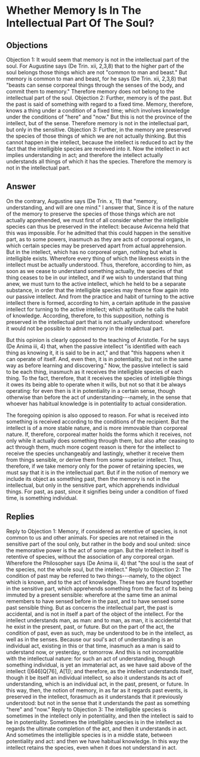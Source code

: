# Whether Memory Is In The Intellectual Part Of The Soul?
## Objections
Objection 1: It would seem that memory is not in the intellectual part of the soul. For Augustine says (De Trin. xii, 2,3,8) that to the higher part of the soul belongs those things which are not "common to man and beast." But memory is common to man and beast, for he says (De Trin. xii, 2,3,8) that "beasts can sense corporeal things through the senses of the body, and commit them to memory." Therefore memory does not belong to the intellectual part of the soul.
Objection 2: Further, memory is of the past. But the past is said of something with regard to a fixed time. Memory, therefore, knows a thing under a condition of a fixed time; which involves knowledge under the conditions of "here" and "now." But this is not the province of the intellect, but of the sense. Therefore memory is not in the intellectual part, but only in the sensitive.
Objection 3: Further, in the memory are preserved the species of those things of which we are not actually thinking. But this cannot happen in the intellect, because the intellect is reduced to act by the fact that the intelligible species are received into it. Now the intellect in act implies understanding in act; and therefore the intellect actually understands all things of which it has the species. Therefore the memory is not in the intellectual part.
## Answer
On the contrary, Augustine says (De Trin. x, 11) that "memory, understanding, and will are one mind."
I answer that, Since it is of the nature of the memory to preserve the species of those things which are not actually apprehended, we must first of all consider whether the intelligible species can thus be preserved in the intellect: because Avicenna held that this was impossible. For he admitted that this could happen in the sensitive part, as to some powers, inasmuch as they are acts of corporeal organs, in which certain species may be preserved apart from actual apprehension. But in the intellect, which has no corporeal organ, nothing but what is intelligible exists. Wherefore every thing of which the likeness exists in the intellect must be actually understood. Thus, therefore, according to him, as soon as we cease to understand something actually, the species of that thing ceases to be in our intellect, and if we wish to understand that thing anew, we must turn to the active intellect, which he held to be a separate substance, in order that the intelligible species may thence flow again into our passive intellect. And from the practice and habit of turning to the active intellect there is formed, according to him, a certain aptitude in the passive intellect for turning to the active intellect; which aptitude he calls the habit of knowledge. According, therefore, to this supposition, nothing is preserved in the intellectual part that is not actually understood: wherefore it would not be possible to admit memory in the intellectual part.

But this opinion is clearly opposed to the teaching of Aristotle. For he says (De Anima iii, 4) that, when the passive intellect "is identified with each thing as knowing it, it is said to be in act," and that "this happens when it can operate of itself. And, even then, it is in potentiality, but not in the same way as before learning and discovering." Now, the passive intellect is said to be each thing, inasmuch as it receives the intelligible species of each thing. To the fact, therefore, that it receives the species of intelligible things it owes its being able to operate when it wills, but not so that it be always operating: for even then is it in potentiality in a certain sense, though otherwise than before the act of understanding---namely, in the sense that whoever has habitual knowledge is in potentiality to actual consideration.

The foregoing opinion is also opposed to reason. For what is received into something is received according to the conditions of the recipient. But the intellect is of a more stable nature, and is more immovable than corporeal nature. If, therefore, corporeal matter holds the forms which it receives, not only while it actually does something through them, but also after ceasing to act through them, much more cogent reason is there for the intellect to receive the species unchangeably and lastingly, whether it receive them from things sensible, or derive them from some superior intellect. Thus, therefore, if we take memory only for the power of retaining species, we must say that it is in the intellectual part. But if in the notion of memory we include its object as something past, then the memory is not in the intellectual, but only in the sensitive part, which apprehends individual things. For past, as past, since it signifies being under a condition of fixed time, is something individual.
## Replies
Reply to Objection 1: Memory, if considered as retentive of species, is not common to us and other animals. For species are not retained in the sensitive part of the soul only, but rather in the body and soul united: since the memorative power is the act of some organ. But the intellect in itself is retentive of species, without the association of any corporeal organ. Wherefore the Philosopher says (De Anima iii, 4) that "the soul is the seat of the species, not the whole soul, but the intellect."
Reply to Objection 2: The condition of past may be referred to two things---namely, to the object which is known, and to the act of knowledge. These two are found together in the sensitive part, which apprehends something from the fact of its being immuted by a present sensible: wherefore at the same time an animal remembers to have sensed before in the past, and to have sensed some past sensible thing. But as concerns the intellectual part, the past is accidental, and is not in itself a part of the object of the intellect. For the intellect understands man, as man: and to man, as man, it is accidental that he exist in the present, past, or future. But on the part of the act, the condition of past, even as such, may be understood to be in the intellect, as well as in the senses. Because our soul's act of understanding is an individual act, existing in this or that time, inasmuch as a man is said to understand now, or yesterday, or tomorrow. And this is not incompatible with the intellectual nature: for such an act of understanding, though something individual, is yet an immaterial act, as we have said above of the intellect ([646]Q[76], A[1]); and therefore, as the intellect understands itself, though it be itself an individual intellect, so also it understands its act of understanding, which is an individual act, in the past, present, or future. In this way, then, the notion of memory, in as far as it regards past events, is preserved in the intellect, forasmuch as it understands that it previously understood: but not in the sense that it understands the past as something "here" and "now."
Reply to Objection 3: The intelligible species is sometimes in the intellect only in potentiality, and then the intellect is said to be in potentiality. Sometimes the intelligible species is in the intellect as regards the ultimate completion of the act, and then it understands in act. And sometimes the intelligible species is in a middle state, between potentiality and act: and then we have habitual knowledge. In this way the intellect retains the species, even when it does not understand in act.
